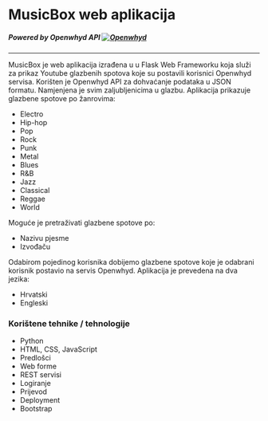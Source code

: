 # MusicBox web aplikacija
##### Powered by Openwhyd API [![Openwhyd](https://openwhyd.org/images/logo-s.png)](http://openwhyd.github.io/openwhyd/API) 
---
MusicBox je web aplikacija izrađena u u Flask Web Frameworku koja služi za prikaz Youtube glazbenih spotova koje su postavili korisnici Openwhyd servisa. Korišten je Openwhyd API za dohvaćanje podataka u JSON formatu. Namjenjena je svim zaljubljenicima u glazbu. Aplikacija prikazuje glazbene spotove po žanrovima:

- Electro 
- Hip-hop 
- Pop 
- Rock
- Punk
- Metal
- Blues
- R&B
- Jazz
- Classical
- Reggae
- World

 Moguće je pretraživati glazbene spotove po:
- Nazivu pjesme
- Izvođaču

Odabirom pojedinog korisnika dobijemo glazbene spotove koje je odabrani korisnik postavio na servis Openwhyd. 
Aplikacija je prevedena na dva jezika: 
- Hrvatski
- Engleski


### Korištene tehnike / tehnologije

  - Python
  - HTML, CSS, JavaScript
  - Predlošci
  - Web forme
  -  REST servisi
  -  Logiranje
  -  Prijevod
  -  Deployment
  -  Bootstrap


